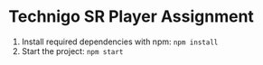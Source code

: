 # Technigo SR Player Assignment

1. Install required dependencies with npm: `npm install`
1. Start the project: `npm start`
